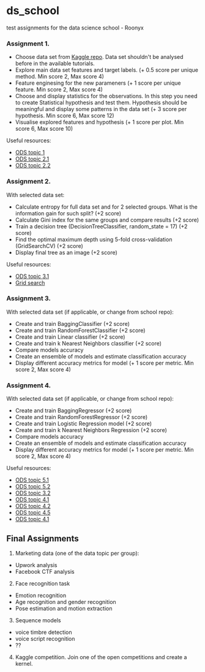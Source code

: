 # ds_school
test assignments for the data science school - Roonyx

### Assignment 1.

* Choose data set from [Kaggle repo](https://www.kaggle.com/datasets). Data set shouldn't be analysed before in the available tutorials.
* Explore main data set features and target labels. (+ 0.5 score per unique method. Min score 2, Max score 4)
* Feature enginesing for the new parameners (+ 1 score per unique feature. Min score 2, Max score 4)
* Choose and display statistics for the observations. In this step you need to create Statistical hypothesis and test them. Hypothesis should be meaningful and display some patterns in the data set (+ 3 score per hypothesis. Min score 6, Max score 12)
* Visualise explored features and hypothesis (+ 1 score per plot. Min score 6, Max score 10)

Useful resources:
- [ODS topic 1](https://www.kaggle.com/kashnitsky/topic-1-exploratory-data-analysis-with-pandas)
- [ODS topic 2.1](https://www.kaggle.com/kashnitsky/topic-2-visual-data-analysis-in-python)
- [ODS topic 2.2](https://www.kaggle.com/kashnitsky/topic-2-part-2-seaborn-and-plotly)

### Assignment 2.

With selected data set:

* Calculate entropy for full data set and for 2 selected groups. What is the information gain for such split? (+2 score)
* Calculate Gini index for the same groups and compare results (+2 score)
* Train a decision tree (DecisionTreeClassifier, random_state = 17) (+2 score) 
* Find the optimal maximum depth using 5-fold cross-validation (GridSearchCV) (+2 score) 
* Display final tree as an image (+2 score)

Useful resources:
- [ODS topic 3.1](https://nbviewer.jupyter.org/github/Yorko/mlcourse_open/blob/master/jupyter_english/assignments_demo/assignment03_decision_trees.ipynb?flush_cache=true)
- [Grid search](https://scikit-learn.org/stable/auto_examples/model_selection/plot_multi_metric_evaluation.html)

### Assignment 3.

With selected data set (if applicable, or change from school repo):

* Create and train BaggingClassifier (+2 score)
* Create and train RandomForestClassifier (+2 score)
* Create and train Linear classifier (+2 score)
* Create and train k Nearest Neighbors classifier (+2 score)
* Compare models accuracy
* Create an ensemble of models and estimate classification accuracy
* Display different accuracy metrics for model (+ 1 score per metric. Min score 2, Max score 4)

### Assignment 4.

With selected data set (if applicable, or change from school repo):

* Create and train BaggingRegressor (+2 score)
* Create and train RandomForestRegressor (+2 score)
* Create and train Logistic Regression model (+2 score)
* Create and train k Nearest Neighbors Regression (+2 score)
* Compare models accuracy
* Create an ensemble of models and estimate classification accuracy
* Display different accuracy metrics for model (+ 1 score per metric. Min score 2, Max score 4)

Useful resources:
- [ODS topic 5.1](https://www.kaggle.com/kashnitsky/topic-5-ensembles-part-1-bagging)
- [ODS topic 5.2](https://www.kaggle.com/kashnitsky/topic-5-ensembles-part-2-random-forest)
- [ODS topic 3.2](https://medium.com/open-machine-learning-course/open-machine-learning-course-topic-3-classification-decision-trees-and-k-nearest-neighbors-8613c6b6d2cd)
- [ODS topic 4.1](https://www.kaggle.com/kashnitsky/topic-4-linear-models-part-1-ols)
- [ODS topic 4.2](https://www.kaggle.com/kashnitsky/topic-4-linear-models-part-2-classification)
- [ODS topic 4.5](https://www.kaggle.com/kashnitsky/topic-4-linear-models-part-5-validation)
- [ODS topic 4.1](https://www.kaggle.com/kashnitsky/topic-4-linear-models-part-1-ols)


## Final Assignments

1. Marketing data (one of the data topic per group): 
 - Upwork analysis 
 - Facebook CTF analysis
2. Face recognition task
 - Emotion recognition
 - Age recognition and gender recognition
 - Pose estimation and motion extraction
3. Sequence models
 - voice timbre detection
 - voice script recognition
 - ??
4. Kaggle competition. Join one of the open competitions and create a kernel.
